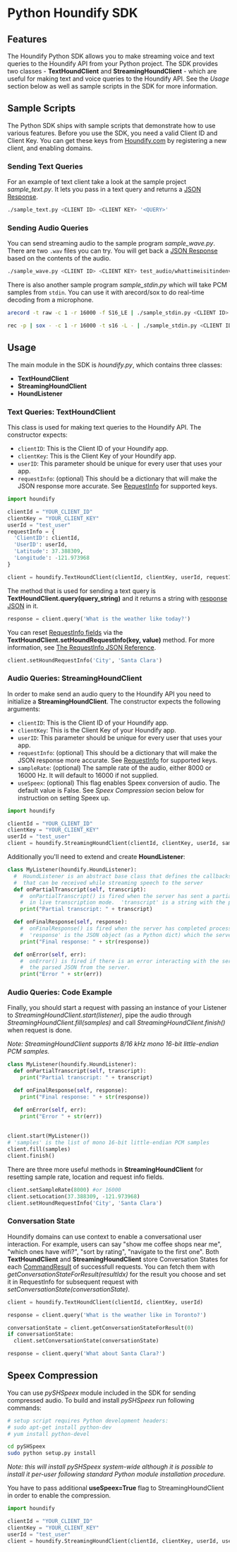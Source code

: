 # Python Houndify SDK


## Features

The Houndify Python SDK allows you to make streaming voice and text queries to the Houndify API from your Python project. The SDK provides two classes - **TextHoundClient** and **StreamingHoundClient** - which are useful for making text and voice queries to the Houndify API. See the *Usage* section below as well as sample scripts in the SDK for more information.



## Sample Scripts

The Python SDK ships with sample scripts that demonstrate how to use various features. Before you use the SDK, you need a valid Client ID and Client Key. You can get these keys from [Houndify.com](Houndify.com) by registering a new client, and enabling domains.

### Sending Text Queries

For an example of text client take a look at the sample project *sample_text.py*. It lets you pass in a text query and returns a [JSON Response](https://docs.houndify.com/reference/HoundServer).

```bash
./sample_text.py <CLIENT ID> <CLIENT KEY> '<QUERY>'
```

### Sending Audio Queries

You can send streaming audio to the sample program *sample_wave.py*. There are two `.wav` files you can try. You will get back a [JSON Response](https://docs.houndify.com/reference/HoundServer) based on the contents of the audio. 

```bash
./sample_wave.py <CLIENT ID> <CLIENT KEY> test_audio/whattimeisitindenver.wav
```

There is also another sample program *sample_stdin.py* which will take PCM samples from `stdin`. You can use it with arecord/sox to do real-time decoding from a microphone.

```bash
arecord -t raw -c 1 -r 16000 -f S16_LE | ./sample_stdin.py <CLIENT ID> <CLIENT KEY>
```
```bash
rec -p | sox - -c 1 -r 16000 -t s16 -L - | ./sample_stdin.py <CLIENT ID> <CLIENT KEY>
```



## Usage 

The main module in the SDK is *houndify.py*, which contains three classes:

* **TextHoundClient**
* **StreamingHoundClient**
* **HoundListener**


### Text Queries: TextHoundClient

This class is used for making text queries to the Houndify API. The constructor expects:

* `clientID`: This is the Client ID of your Houndify app.
* `clientKey`: This is the Client Key of your Houndify app. 
* `userID`: This parameter should be unique for every user that uses your app.
* `requestInfo`: (optional) This should be a dictionary that will make the JSON response more accurate. See [RequestInfo](https://docs.houndify.com/reference/RequestInfo) for supported keys.

```python
import houndify

clientId = "YOUR_CLIENT_ID"
clientKey = "YOUR_CLIENT_KEY"
userId = "test_user"
requestInfo = {
  'ClientID': clientId,
  'UserID': userId,
  'Latitude': 37.388309, 
  'Longitude': -121.973968
}

client = houndify.TextHoundClient(clientId, clientKey, userId, requestInfo)
```

The method that is used for sending a text query is **TextHoundClient.query(query_string)** and it returns a string with [response JSON](https://docs.houndify.com/reference/HoundServer) in it.

```python
response = client.query('What is the weather like today?')
```

You can reset [RequestInfo fields](https://docs.houndify.com/reference/RequestInfo) via the **TextHoundClient.setHoundRequestInfo(key, value)** method. For more information, see [The RequestInfo JSON Reference](https://docs.houndify.com/reference/RequestInfo).

```python
client.setHoundRequestInfo('City', 'Santa Clara')
```


### Audio Queries: StreamingHoundClient

In order to make send an audio query to the Houndify API you need to initialize a **StreamingHoundClient**. The constructor expects the following arguments:

* `clientID`: This is the Client ID of your Houndify app.
* `clientKey`: This is the Client Key of your Houndify app. 
* `userID`: This parameter should be unique for every user that uses your app.
* `requestInfo`: (optional) This should be a dictionary that will make the JSON response more accurate. See [RequestInfo](https://docs.houndify.com/reference/RequestInfo) for supported keys.
* `sampleRate`: (optional) The sample rate of the audio, either 8000 or 16000 Hz. It will default to 16000 if not supplied.
* `useSpeex`: (optional) This flag enables Speex conversion of audio. The default value is False. See *Speex Compression* secion below for instruction on setting Speex up.

```python
import houndify

clientId = "YOUR_CLIENT_ID"
clientKey = "YOUR_CLIENT_KEY"
userId = "test_user"
client = houndify.StreamingHoundClient(clientId, clientKey, userId, sampleRate=8000)
```

Additionally you'll need to extend and create **HoundListener**:

```python
class MyListener(houndify.HoundListener):
  #  HoundListener is an abstract base class that defines the callbacks
  #  that can be received while streaming speech to the server
  def onPartialTranscript(self, transcript):
    #  onPartialTranscript() is fired when the server has sent a partial transcript
    #  in live transcription mode.  'transcript' is a string with the partial transcript
    print("Partial transcript: " + transcript)

  def onFinalResponse(self, response):
    #  onFinalResponse() is fired when the server has completed processing the query and has a response.
    #  'response' is the JSON object (as a Python dict) which the server sends back.
    print("Final response: " + str(response))

  def onError(self, err):
    #  onError() is fired if there is an error interacting with the server.  It contains
    #  the parsed JSON from the server.
    print("Error " + str(err))
```


### Audio Queries: Code Example

Finally, you should start a request with passing an instance of your Listener to *StreamingHoundClient.start(listener)*, pipe the audio through *StreamingHoundClient.fill(samples)* and call *StreamingHoundClient.finish()* when request is done. 

*Note: StreamingHoundClient supports 8/16 kHz mono 16-bit little-endian PCM samples.*

```python 
class MyListener(houndify.HoundListener):
  def onPartialTranscript(self, transcript):
    print("Partial transcript: " + transcript)

  def onFinalResponse(self, response):
    print("Final response: " + str(response))

  def onError(self, err):
    print("Error " + str(err))
    
    
client.start(MyListener())
# 'samples' is the list of mono 16-bit little-endian PCM samples
client.fill(samples)
client.finish()
```

There are three more useful methods in **StreamingHoundClient** for resetting sample rate, location and request info fields.

```python
client.setSampleRate(8000) #or 16000
client.setLocation(37.388309, -121.973968)
client.setHoundRequestInfo('City', 'Santa Clara')
```


### Conversation State

Houndify domains can use context to enable a conversational user interaction. For example, users can say "show me coffee shops near me", "which ones have wifi?", "sort by rating", "navigate to the first one". Both **TextHoundClient** and **StreamingHoundClient** store Conversation States for each [CommandResult](https://docs.houndify.com/reference/CommandResult#field_ConversationState) of successfull requests. You can fetch them with *getConversationStateForResult(resultIdx)* for the result you choose and set it in RequestInfo for subsequent request with *setConversationState(conversationState)*.


```python 
client = houndify.TextHoundClient(clientId, clientKey, userId)

response = client.query('What is the weather like in Toronto?')

conversationState = client.getConversationStateForResult(0)
if conversationState:
  client.setConversationState(conversationState)

response = client.query('What about Santa Clara?')
```



## Speex Compression

You can use *pySHSpeex* module included in the SDK for sending compressed audio. To build and install *pySHSpeex* run following commands:

```bash
# setup script requires Python development headers:
# sudo apt-get install python-dev
# yum install python-devel

cd pySHSpeex
sudo python setup.py install
```
*Note: this will install pySHSpeex system-wide although it is possible to install it per-user following standard Python module installation procedure.*

You have to pass additional **useSpeex=True** flag to StreamingHoundClient in order to enable the compression.

```python
import houndify

clientId = "YOUR_CLIENT_ID"
clientKey = "YOUR_CLIENT_KEY"
userId = "test_user"
client = houndify.StreamingHoundClient(clientId, clientKey, userId, useSpeex=True)
```
